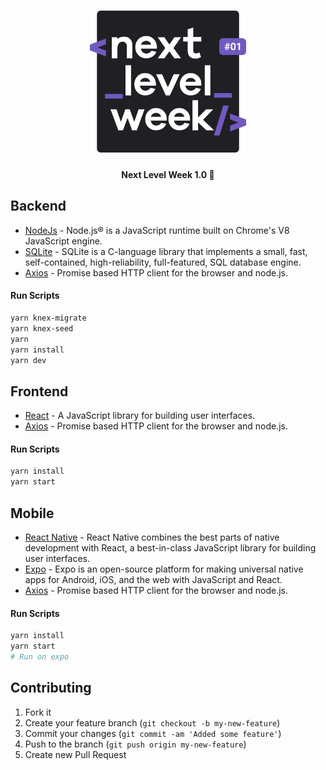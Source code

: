 <h1 align="center">
    <img alt="NextLevelWeek" title="#NextLevelWeek" src=".github/nlw.svg" width="250px" />
</h1>

<h4 align="center"> 
	Next Level Week 1.0 🚀
</h4>

## Backend

- [NodeJs][nodejs] - Node.js® is a JavaScript runtime built on Chrome's V8 JavaScript engine.
- [SQLite][sqlite] - SQLite is a C-language library that implements a small, fast, self-contained, high-reliability, full-featured, SQL database engine. 
- [Axios][axios] - Promise based HTTP client for the browser and node.js.

#### Run Scripts
```bash
yarn knex-migrate
yarn knex-seed
yarn 
yarn install
yarn dev
```

## Frontend

- [React][reactjs] - A JavaScript library for building user interfaces.
- [Axios][axios] - Promise based HTTP client for the browser and node.js.

#### Run Scripts
```bash
yarn install
yarn start
```

## Mobile

- [React Native][reactnative] - React Native combines the best parts of native development with React, a best-in-class JavaScript library for building user interfaces.
- [Expo][expo] - Expo is an open-source platform for making universal native apps for Android, iOS, and the web with JavaScript and React.
- [Axios][axios] - Promise based HTTP client for the browser and node.js.

#### Run Scripts
```bash
yarn install
yarn start
# Run on expo
```

## Contributing

1. Fork it
2. Create your feature branch (`git checkout -b my-new-feature`)
3. Commit your changes (`git commit -am 'Added some feature'`)
4. Push to the branch (`git push origin my-new-feature`)
5. Create new Pull Request


[rocketseat]: https://github.com/rocketseat
[rocketlogo]: https://avatars0.githubusercontent.com/u/28929274?s=50&v=4
[nodejs]: https://nodejs.org
[reactjs]: https://reactjs.org/
[sqlite]:https://www.sqlite.org/index.html
[axios]: https://github.com/axios/axios
[expo]: https://expo.io/
[reactnative]: https://reactnative.dev/

[nlw]: https://github.com/tacsio/nextlevelweek1/blob/master/.github/nlw.svg
